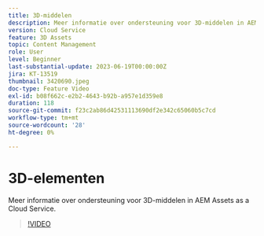 ```yaml
---
title: 3D-middelen
description: Meer informatie over ondersteuning voor 3D-middelen in AEM Assets as a Cloud Service.
version: Cloud Service
feature: 3D Assets
topic: Content Management
role: User
level: Beginner
last-substantial-update: 2023-06-19T00:00:00Z
jira: KT-13519
thumbnail: 3420690.jpeg
doc-type: Feature Video
exl-id: b08f662c-e2b2-4643-b92b-a957e1d359e8
duration: 118
source-git-commit: f23c2ab86d42531113690df2e342c65060b5c7cd
workflow-type: tm+mt
source-wordcount: '28'
ht-degree: 0%

---
```


# 3D-elementen

Meer informatie over ondersteuning voor 3D-middelen in AEM Assets as a Cloud Service.

>[!VIDEO](https://video.tv.adobe.com/v/3420690/?learn=on)

